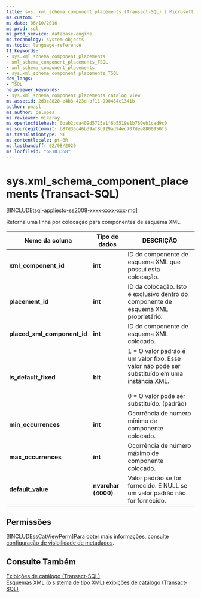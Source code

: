 ```yaml
---
title: sys. xml_schema_component_placements (Transact-SQL) | Microsoft Docs
ms.custom: ''
ms.date: 06/10/2016
ms.prod: sql
ms.prod_service: database-engine
ms.technology: system-objects
ms.topic: language-reference
f1_keywords:
- sys.xml_schema_component_placements
- xml_schema_component_placements_TSQL
- xml_schema_component_placements
- sys.xml_schema_component_placements_TSQL
dev_langs:
- TSQL
helpviewer_keywords:
- sys.xml_schema_component_placements catalog view
ms.assetid: 2d3c8828-e4b3-423d-bf11-990464c1341b
author: pmasl
ms.author: pelopes
ms.reviewer: mikeray
ms.openlocfilehash: 0bab2cda409d5715e1f6b5519e1b760eb1cad9c0
ms.sourcegitcommit: b87d36c46b39af8b929ad94ec707dee8800950f5
ms.translationtype: MT
ms.contentlocale: pt-BR
ms.lasthandoff: 02/08/2020
ms.locfileid: "68103368"
---
```

# <a name="sysxml_schema_component_placements-transact-sql"></a>sys.xml_schema_component_placements (Transact-SQL)
[!INCLUDE[tsql-appliesto-ss2008-xxxx-xxxx-xxx-md](../../includes/tsql-appliesto-ss2008-xxxx-xxxx-xxx-md.md)]

  Retorna uma linha por colocação para componentes de esquema XML.  
   
|Nome da coluna|Tipo de dados|DESCRIÇÃO|  
|-----------------|---------------|-----------------|  
|**xml_component_id**|**int**|ID do componente de esquema XML que possui esta colocação.|  
|**placement_id**|**int**|ID da colocação. Isto é exclusivo dentro do componente de esquema XML proprietário.|  
|**placed_xml_component_id**|**int**|ID do componente de esquema XML colocado.|  
|**is_default_fixed**|**bit**|1 = O valor padrão é um valor fixo. Esse valor não pode ser substituído em uma instância XML.<br /><br /> 0 = O valor pode ser substituído. (padrão)|  
|**min_occurrences**|**int**|Ocorrência de número mínimo de componente colocado.|  
|**max_occurrences**|**int**|Ocorrência de número máximo de componente colocado.|  
|**default_value**|**nvarchar (4000)**|Valor padrão se for fornecido. É NULL se um valor padrão não for fornecido.|  
  
## <a name="permissions"></a>Permissões  
 [!INCLUDE[ssCatViewPerm](../../includes/sscatviewperm-md.md)]Para obter mais informações, consulte [configuração de visibilidade de metadados](../../relational-databases/security/metadata-visibility-configuration.md).  
  
## <a name="see-also"></a>Consulte Também  
 [Exibições de catálogo &#40;Transact-SQL&#41;](../../relational-databases/system-catalog-views/catalog-views-transact-sql.md)   
 [Esquemas XML &#40;o sistema de tipo XML&#41; exibições de catálogo &#40;Transact-SQL&#41;](../../relational-databases/system-catalog-views/xml-schemas-xml-type-system-catalog-views-transact-sql.md)  
  
  
